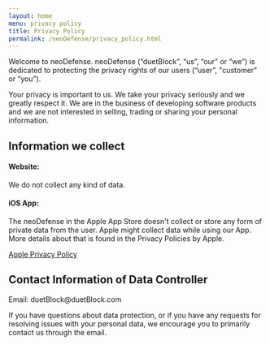 ```yaml
---
layout: home
menu: privacy policy
title: Privacy Policy
permalink: /neoDefense/privacy_policy.html
---
```



<p>Welcome to neoDefense. neoDefense (“duetBlock”, “us”, “our” or “we”) is dedicated to protecting the privacy rights of our users (“user”, "customer" or “you”).</p>
<p>Your privacy is important to us. We take your privacy seriously and we greatly respect it. We are in the business of developing software products and we are not interested in selling, trading or sharing your personal information.</p>

## Information we collect
<h4>Website:</h4>
<p>	We do not collect any kind of data.	</p>
<h4>iOS App:</h4>
<p>The neoDefense in the Apple App Store doesn't collect or store any form of private data from the user. Apple might collect data while using our App. More details about that is found in the Privacy Policies by Apple.</p>
<p><a href="https://www.apple.com/legal/privacy/" target="_blank">Apple Privacy Policy </a></p>

## Contact Information of Data Controller
<p>Email: duetBlock@duetBlock.com</p>
<p>If you have questions about data protection, or if you have any requests for resolving issues with your personal data, we encourage you to primarily contact us through the email.</p>
